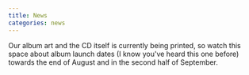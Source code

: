 ```yaml
---
title: News
categories: news
---
```


Our album art and the CD itself is currently being printed, so watch this space about album launch dates (I know you've heard this one before) towards the end of August and in the second half of September.
